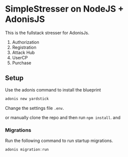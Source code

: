 # SimpleStresser on NodeJS + AdonisJS

This is the fullstack stresser for AdonisJs.

1. Authorization
2. Registration
3. Attack Hub
4. UserCP
5. Purchase


## Setup

Use the adonis command to install the blueprint

```bash
adonis new yardstick
```
Change the settings file `.env`.

or manually clone the repo and then run `npm install`.
and

### Migrations

Run the following command to run startup migrations.

```js
adonis migration:run
```
